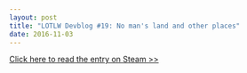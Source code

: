 ```yaml
---
layout: post
title: "LOTLW Devblog #19: No man's land and other places"
date: 2016-11-03
---
```


[Click here to read the entry on Steam >>](https://steamcommunity.com/games/1097560/announcements/detail/2842289183792184390)
